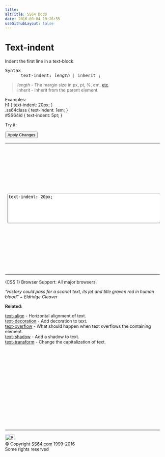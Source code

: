 ```yaml
---
title:
altTitle: SS64 Docs
date: 2016-09-04 19:26:55
useGithubLayout: false
---
```

<!-- #BeginLibraryItem "/Library/head_css.lbi" --><!-- #EndLibraryItem --><h1>Text-indent</h1>
<p>Indent the first line in a text-block.</p>
<pre>Syntax
      text-indent: <i>length</i> | inherit ;</pre>
<blockquote>
<p><i class="code">length </i>- The margin size  in<span class="code"> px, pt, %, em,</span> <a href="syntax-units.html">etc</a>.<br>
<span class="code">inherit</span> - inherit from the parent element.</p>
</blockquote>
<p>Examples:<br>
  <span class="code">h1 { text-indent: 20px;  }<br>
    .ss64class { text-indent: 1em; }</span><br>
    <span class="code">#SS64id { text-indent: 5pt;  }</span>    <br>
</p>
<p>Try it:</p><input type="button" onclick="ApplyStyle()" value="Apply Changes">
<table>
  <tbody><tr>
    <td><textarea name="tryit" id="trycode" cols="60" rows="6" onfocus="this.style.background='#fff';" onblur="this.style.background='#eee';" tabindex="1">text-indent: 20px;
</textarea></td>
    <td><div id="tryresult">A text indent applies to the first line in each paragraph. In pages with a large amount of text this can be a useful way to break up the page content but should be combined with appropriate line spacing.</div></td>
  </tr>
</tbody></table>
<p>(CSS 1) Browser Support:  All major browsers. </p>
<p class="quote"><i>“History could pass for a scarlet text, its jot and title graven red in human blood” ~ Eldridge Cleaver</i></p><p><b>Related:</b></p>
<p><a href="text-align.html">text-align</a> - Horizontal alignment of text.<br>
<a href="text-decoration.html">text-decoration</a> - Add decoration to text.<br>
<a href="text-overflow.html">text-overflow</a> - What should happen when text overflows the containing element.<br>
<a href="text-shadow.html">text-shadow</a> - Add a shadow to text.<br>
<a href="text-transform.html">text-transform</a> - Change the capitalization of text.</p><!-- #BeginLibraryItem "/Library/foot_css.lbi" --><p>
<!-- CSS -->
<ins class="adsbygoogle" style="display:inline-block;width:300px;height:250px" data-ad-client="ca-pub-6140977852749469" data-ad-slot="2739097502"></ins>
<script>
(adsbygoogle = window.adsbygoogle || []).push({});
</script></p>
<hr>
<div id="bl" class="footer"><a href="text-indent.html#"><img src="../images/top.png" width="30" height="22" alt="Back to the Top"></a></div>
<div id="br" class="footer, tagline">© Copyright <a href="../index.html">SS64.com</a> 1999-2016<br>
Some rights reserved</div><!-- #EndLibraryItem -->


